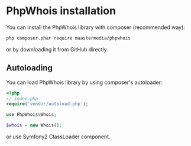 # PhpWhois installation

You can install the PhpWhois library with composer (recommended way):

```bash
php composer.phar require maastermedia/phpwhois
```

or by downloading it from GitHub directly.

## Autoloading

You can load PhpWhois library by using composer's autoloader:

```php
<?php
// index.php
require('vendor/autoload.php');

use PhpWhois\Whois;

$whois = new Whois();
```

or use Symfony2 ClassLoader component.
